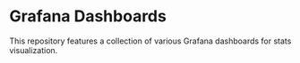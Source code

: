 # Grafana Dashboards

This repository features a collection of various Grafana dashboards for stats visualization.

